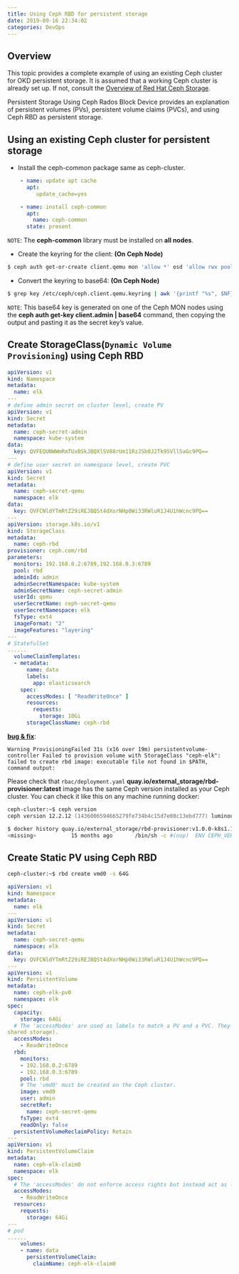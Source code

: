 ```yaml
---
title: Using Ceph RBD for persistent storage
date: 2019-09-16 22:34:02
categories: DevOps
---
```

## Overview

This topic provides a complete example of using an existing Ceph cluster for OKD persistent storage. It is assumed that a working Ceph cluster is already set up. If not, consult the [Overview of Red Hat Ceph Storage](https://access.redhat.com/products/red-hat-ceph-storage).

Persistent Storage Using Ceph Rados Block Device provides an explanation of persistent volumes (PVs), persistent volume claims (PVCs), and using Ceph RBD as persistent storage.


## Using an existing Ceph cluster for persistent storage

<!-- more -->

* Install the ceph-common package same as ceph-cluster.

```yaml
    - name: update apt cache
      apt:
         update_cache=yes

    - name: install ceph-common
      apt:
        name: ceph-common
      state: present
```

`NOTE`: The **ceph-common** library must be installed on **all nodes**.

* Create the keyring for the client: **(On Ceph Node)**

```zsh
$ ceph auth get-or-create client.qemu mon 'allow *' osd 'allow rwx pool=rbd' -o /etc/ceph/ceph.client.qemu.keyring
```

* Convert the keyring to base64: **(On Ceph Node)**

```zsh
$ grep key /etc/ceph/ceph.client.qemu.keyring | awk '{printf "%s", $NF}' | base64
```

`NOTE`: This base64 key is generated on one of the Ceph MON nodes using the **ceph auth get-key client.admin | base64** command, then copying the output and pasting it as the secret key’s value.


## Create StorageClass(`Dynamic Volume Provisioning`) using Ceph RBD

```yaml
apiVersion: v1
kind: Namespace
metadata:
  name: elk
---
# define admin secret on cluster level, create PV
apiVersion: v1
kind: Secret
metadata:
  name: ceph-secret-admin
  namespace: kube-system
data:
  key: QVFEQUNWWmRmTUxBSkJBQXlSV88rUm11RzJSb0J2Tk9SVllSaGc9PQ==
---
# define user secret on namespace level, create PVC
apiVersion: v1
kind: Secret
metadata:
  name: ceph-secret-qemu
  namespace: elk
data:
  key: QVFCNldYTmRtZ29iREJBQSt4dXorNHp0Wi33RWluR1J4U1hWcnc9PQ==
---
apiVersion: storage.k8s.io/v1
kind: StorageClass
metadata:
  name: ceph-rbd
provisioner: ceph.com/rbd
parameters:
  monitors: 192.168.0.2:6789,192.168.0.3:6789
  pool: rbd
  adminId: admin
  adminSecretNamespace: kube-system
  adminSecretName: ceph-secret-admin
  userId: qemu
  userSecretName: ceph-secret-qemu
  userSecretNamespace: elk
  fsType: ext4
  imageFormat: "2"
  imageFeatures: "layering"
---
# StatefulSet
......
  volumeClaimTemplates:
  - metadata:
      name: data
      labels:
        app: elasticsearch
    spec:
      accessModes: [ "ReadWriteOnce" ]
      resources:
        requests:
          storage: 10Gi
      storageClassName: ceph-rbd    
```


**[bug & fix](
https://github.com/kubernetes/kubernetes/issues/38923#issuecomment-315255075)**:

```text
Warning ProvisioningFailed 31s (x16 over 19m) persistentvolume-controller Failed to provision volume with StorageClass "ceph-elk": failed to create rbd image: executable file not found in $PATH, command output:
```

Please check that `rbac/deployment.yaml` **quay.io/external_storage/rbd-provisioner:latest** image has the same Ceph version installed as your Ceph cluster. You can check it like this on any machine running docker:

```zsh
ceph-cluster:~$ ceph version
ceph version 12.2.12 (1436006594665279fe734b4c15d7e08c13ebd777) luminous (stable)

$ docker history quay.io/external_storage/rbd-provisioner:v1.0.0-k8s1.10 | grep CEPH_VERSION
<missing>           15 months ago       /bin/sh -c #(nop)  ENV CEPH_VERSION=luminous    0B
```

## Create Static PV using Ceph RBD

```zsh
ceph-cluster:~$ rbd create vmd0 -s 64G
```

```yaml
apiVersion: v1
kind: Namespace
metadata:
  name: elk
---
apiVersion: v1
kind: Secret
metadata:
  name: ceph-secret-qemu
  namespace: elk
data:
  key: QVFCNldYTmRtZ29iREJBQSt4dXorNHp0Wi33RWluR1J4U1hWcnc9PQ==
---
apiVersion: v1
kind: PersistentVolume
metadata:
  name: ceph-elk-pv0
  namespace: elk
spec:
  capacity:
    storage: 64Gi
  # The 'accessModes' are used as labels to match a PV and a PVC. They currently do not define any form of access control. All block storage is defined to be single user (non-
shared storage).
  accessModes:
    - ReadWriteOnce
  rbd:
    monitors:
    - 192.168.0.2:6789
    - 192.168.0.3:6789
    pool: rbd
    # The 'vmd0' must be created on the Ceph cluster.
    image: vmd0
    user: admin
    secretRef:
      name: ceph-secret-qemu
    fsType: ext4
    readOnly: false
  persistentVolumeReclaimPolicy: Retain
---
apiVersion: v1
kind: PersistentVolumeClaim
metadata:
  name: ceph-elk-claim0
  namespace: elk
spec:
  # The 'accessModes' do not enforce access rights but instead act as labels to match a PV to a PVC.
  accessModes:
    - ReadWriteOnce
  resources:
    requests:
      storage: 64Gi
---
# pod
......
    volumes:
    - name: data
      persistentVolumeClaim:
        claimName: ceph-elk-claim0      
```
